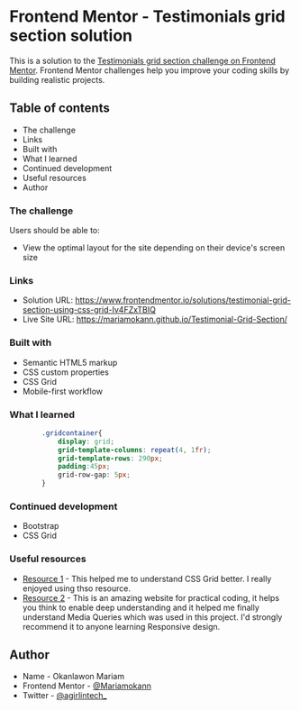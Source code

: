 # Frontend Mentor - Testimonials grid section solution

This is a solution to the [Testimonials grid section challenge on Frontend Mentor](https://www.frontendmentor.io/challenges/testimonials-grid-section-Nnw6J7Un7). Frontend Mentor challenges help you improve your coding skills by building realistic projects. 

## Table of contents

  - The challenge
  - Links
  - Built with
  - What I learned
  - Continued development
  - Useful resources
  - Author

### The challenge
Users should be able to:

- View the optimal layout for the site depending on their device's screen size

### Links

- Solution URL: https://www.frontendmentor.io/solutions/testimonial-grid-section-using-css-grid-Iv4FZxTBIQ
- Live Site URL: https://mariamokann.github.io/Testimonial-Grid-Section/

### Built with
- Semantic HTML5 markup
- CSS custom properties
- CSS Grid
- Mobile-first workflow

### What I learned
```css
        .gridcontainer{
            display: grid;
            grid-template-columns: repeat(4, 1fr);
            grid-template-rows: 290px;
            padding:45px;
            grid-row-gap: 5px; 
        }
```

### Continued development
- Bootstrap
- CSS Grid

### Useful resources
- [Resource 1](https://www.w3schools.com) - This helped me to understand CSS Grid better. I really enjoyed using thso resource.
- [Resource 2](https://www.freecodecamp.org) - This is an amazing website for practical coding, it helps you think to enable deep understanding and it helped me finally understand Media Queries which was used in this project. I'd strongly recommend it to anyone learning Responsive design.

## Author
- Name - Okanlawon Mariam
- Frontend Mentor - [@Mariamokann](https://www.frontendmentor.io/profile/Mariamokann)
- Twitter - [@agirlintech_](https://www.twitter.com/agirlintech_)
